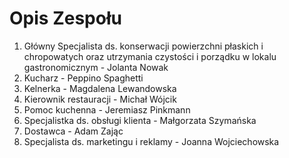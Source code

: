 # Opis Zespołu

1. Główny Specjalista ds. konserwacji powierzchni płaskich i chropowatych oraz utrzymania czystości i porządku w lokalu gastronomicznym - Jolanta Nowak
1. Kucharz - Peppino Spaghetti
2. Kelnerka - Magdalena Lewandowska
3. Kierownik restauracji - Michał Wójcik
4. Pomoc kuchenna - Jeremiasz Pinkmann
5. Specjalistka ds. obsługi klienta - Małgorzata Szymańska
6. Dostawca - Adam Zając
8. Specjalista ds. marketingu i reklamy - Joanna Wojciechowska

